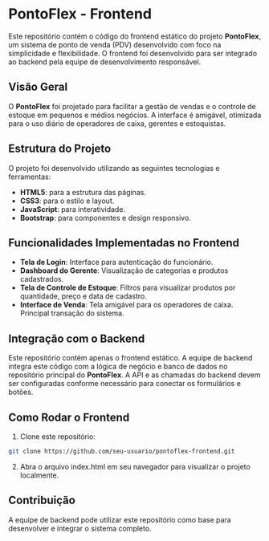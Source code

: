 # PontoFlex - Frontend

Este repositório contém o código do frontend estático do projeto **PontoFlex**, um sistema de ponto de venda (PDV) desenvolvido com foco na simplicidade e flexibilidade. O frontend foi desenvolvido para ser integrado ao backend pela equipe de desenvolvimento responsável.

## Visão Geral

O **PontoFlex** foi projetado para facilitar a gestão de vendas e o controle de estoque em pequenos e médios negócios. A interface é amigável, otimizada para o uso diário de operadores de caixa, gerentes e estoquistas.

## Estrutura do Projeto

O projeto foi desenvolvido utilizando as seguintes tecnologias e ferramentas:

- **HTML5**: para a estrutura das páginas.
- **CSS3**: para o estilo e layout.
- **JavaScript**: para interatividade.
- **Bootstrap**: para componentes e design responsivo.

## Funcionalidades Implementadas no Frontend

- **Tela de Login**: Interface para autenticação do funcionário.
- **Dashboard do Gerente**: Visualização de categorias e produtos cadastrados.
- **Tela de Controle de Estoque**: Filtros para visualizar produtos por quantidade, preço e data de cadastro.
- **Interface de Venda**: Tela amigável para os operadores de caixa. Principal transação do sistema.

## Integração com o Backend

Este repositório contém apenas o frontend estático. A equipe de backend integra este código com a lógica de negócio e banco de dados no repositório principal do **PontoFlex**. A API e as chamadas do backend devem ser configuradas conforme necessário para conectar os formulários e botões.

## Como Rodar o Frontend

1. Clone este repositório:

```bash
git clone https://github.com/seu-usuario/pontoflex-frontend.git
```

2. Abra o arquivo index.html em seu navegador para visualizar o projeto localmente.

## Contribuição
A equipe de backend pode utilizar este repositório como base para desenvolver e integrar o sistema completo.
